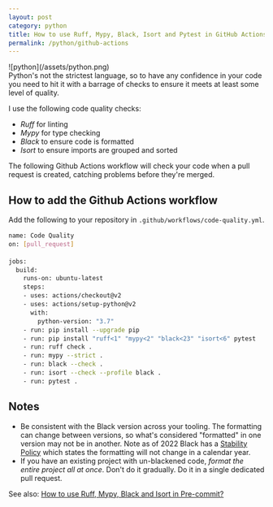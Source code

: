 ```yaml
---
layout: post
category: python
title: How to use Ruff, Mypy, Black, Isort and Pytest in GitHub Actions?
permalink: /python/github-actions
---
```

<div class="wide-logos" markdown="1">
![python](/assets/python.png)
</div>

<div id="intro" markdown="1">
Python's not the strictest language, so to have any confidence in your code you
need to hit it with a barrage of checks to ensure it meets at least some level
of quality.
</div>

I use the following code quality checks:

- *Ruff* for linting
- *Mypy* for type checking
- *Black* to ensure code is formatted
- *Isort* to ensure imports are grouped and sorted

The following Github Actions workflow will check your code when a pull request
is created, catching problems before they're merged.

## How to add the Github Actions workflow

Add the following to your repository in `.github/workflows/code-quality.yml`.

```sh
name: Code Quality
on: [pull_request]

jobs:
  build:
    runs-on: ubuntu-latest
    steps:
    - uses: actions/checkout@v2
    - uses: actions/setup-python@v2
      with:
        python-version: "3.7"
    - run: pip install --upgrade pip
    - run: pip install "ruff<1" "mypy<2" "black<23" "isort<6" pytest
    - run: ruff check .
    - run: mypy --strict .
    - run: black --check .
    - run: isort --check --profile black .
    - run: pytest .
```

## Notes

- Be consistent with the Black version across your tooling.
  The formatting can change between versions, so what's considered "formatted"
  in one version may not be in another. Note as of 2022 Black has a
  [Stability Policy](https://black.readthedocs.io/en/stable/the_black_code_style/index.html)
  which states the formatting will not change in a calendar year.
- If you have an existing project with un-blackened code, _format the entire
  project all at once_. Don't do it gradually. Do it in a single dedicated pull request.

See also: [How to use Ruff, Mypy, Black and Isort in Pre-commit?](/python/pre-commit)
